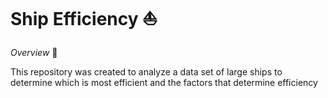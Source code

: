 # Ship Efficiency :boat:

*Overview* :eyes:

This repository was created to analyze a data set of large ships to determine which is most efficient and the factors that determine efficiency